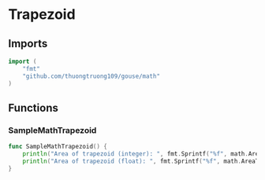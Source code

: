 # Trapezoid

## Imports

```go
import (
	"fmt"	"github.com/thuongtruong109/gouse/math")
```
## Functions


### SampleMathTrapezoid

```go
func SampleMathTrapezoid() {
	println("Area of trapezoid (integer): ", fmt.Sprintf("%f", math.AreaTrapezoid(10, 20, 30)))
	println("Area of trapezoid (float): ", fmt.Sprintf("%f", math.AreaTrapezoidF(10.0, 20.0, 30.0)))
}```
